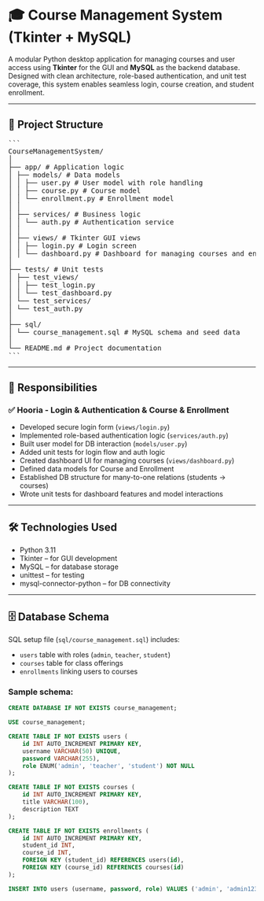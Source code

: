 # 🎓 Course Management System (Tkinter + MySQL)

A modular Python desktop application for managing courses and user access using **Tkinter** for the GUI and **MySQL** as the backend database. Designed with clean architecture, role-based authentication, and unit test coverage, this system enables seamless login, course creation, and student enrollment.

---

## 🧱 Project Structure
<pre lang="markdown">
```
CourseManagementSystem/
│
├── app/ # Application logic
│ ├── models/ # Data models
│ │ ├── user.py # User model with role handling
│ │ ├── course.py # Course model
│ │ └── enrollment.py # Enrollment model
│ │
│ ├── services/ # Business logic
│ │ └── auth.py # Authentication service
│ │
│ ├── views/ # Tkinter GUI views
│ │ ├── login.py # Login screen
│ │ └── dashboard.py # Dashboard for managing courses and enrollments
│
├── tests/ # Unit tests
│ ├── test_views/
│ │ ├── test_login.py
│ │ └── test_dashboard.py
│ └── test_services/
│ └── test_auth.py
│
├── sql/
│ └── course_management.sql # MySQL schema and seed data
│
└── README.md # Project documentation
```
</pre>    


---

## 👤 Responsibilities

### ✅ Hooria - Login & Authentication & Course & Enrollment

- Developed secure login form (`views/login.py`)
- Implemented role-based authentication logic (`services/auth.py`)
- Built user model for DB interaction (`models/user.py`)
- Added unit tests for login flow and auth logic
- Created dashboard UI for managing courses (`views/dashboard.py`)
- Defined data models for Course and Enrollment
- Established DB structure for many-to-one relations (students → courses)
- Wrote unit tests for dashboard features and model interactions

---

## 🛠️ Technologies Used

- Python 3.11  
- Tkinter – for GUI development  
- MySQL – for database storage  
- unittest – for testing  
- mysql-connector-python – for DB connectivity  

---

## 🗄️ Database Schema

SQL setup file (`sql/course_management.sql`) includes:

- `users` table with roles (`admin`, `teacher`, `student`)
- `courses` table for class offerings
- `enrollments` linking users to courses

### Sample schema:

```sql
CREATE DATABASE IF NOT EXISTS course_management;

USE course_management;

CREATE TABLE IF NOT EXISTS users (
    id INT AUTO_INCREMENT PRIMARY KEY,
    username VARCHAR(50) UNIQUE,
    password VARCHAR(255),
    role ENUM('admin', 'teacher', 'student') NOT NULL
);

CREATE TABLE IF NOT EXISTS courses (
    id INT AUTO_INCREMENT PRIMARY KEY,
    title VARCHAR(100),
    description TEXT
);

CREATE TABLE IF NOT EXISTS enrollments (
    id INT AUTO_INCREMENT PRIMARY KEY,
    student_id INT,
    course_id INT,
    FOREIGN KEY (student_id) REFERENCES users(id),
    FOREIGN KEY (course_id) REFERENCES courses(id)
);

INSERT INTO users (username, password, role) VALUES ('admin', 'admin123', 'admin');
